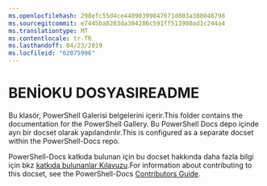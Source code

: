 ```yaml
---
ms.openlocfilehash: 298efc55d4ce44090399847671d803a388046798
ms.sourcegitcommit: e7445ba8203da304286c591ff513900ad1c244a4
ms.translationtype: MT
ms.contentlocale: tr-TR
ms.lasthandoff: 04/23/2019
ms.locfileid: "62075996"
---
```

# <a name="readme"></a><span data-ttu-id="15994-101">BENİOKU DOSYASI</span><span class="sxs-lookup"><span data-stu-id="15994-101">README</span></span>

<span data-ttu-id="15994-102">Bu klasör, PowerShell Galerisi belgelerini içerir.</span><span class="sxs-lookup"><span data-stu-id="15994-102">This folder contains the documentation for the PowerShell Gallery.</span></span>
<span data-ttu-id="15994-103">Bu PowerShell Docs depo içinde ayrı bir docset olarak yapılandırılır.</span><span class="sxs-lookup"><span data-stu-id="15994-103">This is configured as a separate docset within the PowerShell-Docs repo.</span></span>

<span data-ttu-id="15994-104">PowerShell-Docs katkıda bulunan için bu docset hakkında daha fazla bilgi için bkz [katkıda bulunanlar Kılavuzu](https://github.com/PowerShell/PowerShell-Docs/blob/staging/CONTRIBUTING.md).</span><span class="sxs-lookup"><span data-stu-id="15994-104">For information about contributing to this docset, see the PowerShell-Docs [Contributors Guide](https://github.com/PowerShell/PowerShell-Docs/blob/staging/CONTRIBUTING.md).</span></span>
